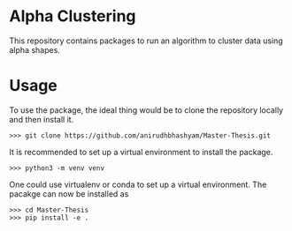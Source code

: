 # Alpha Clustering

This repository contains packages to run an algorithm to cluster data using alpha shapes.


# Usage 
<!-- Clone the repository. -->
To use the package, the ideal thing would be to clone the repository locally and then install it.
```
>>> git clone https://github.com/anirudhbhashyam/Master-Thesis.git
```
It is recommended to set up a virtual environment to install the package. 
```
>>> python3 -m venv venv
```
One could use virtualenv or conda to set up a virtual environment. The pacakge can now be installed as
```
>>> cd Master-Thesis
>>> pip install -e .
```
